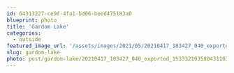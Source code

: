 ```yaml
---
id: 64313227-ce9f-4fa1-bd06-beed475183a0
blueprint: photo
title: 'Gardom Lake'
categories:
  - outside
featured_image_url: '/assets/images/2021/05/20210417_183427_040_exported_15333219358043110303430.jpg'
slug: gardom-lake
photo: post/gardom-lake/20210417_183427_040_exported_15333219358043110303430.jpg
---
```

<p><!-- wp:image {"id":1430,"sizeSlug":"large"} --></p>
<figure class="wp-block-image size-large"><img src="/assets/images/2021/05/20210417_183427_040_exported_15333219358043110303430-576x1024.jpg" alt="" class="wp-image-1430"/></figure>
<p><!-- /wp:image --></p>
